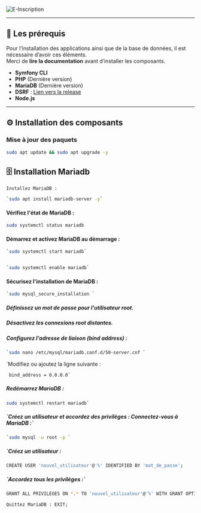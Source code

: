 
![E-Inscription](https://media-hosting.imagekit.io//22a2b80c8c8e47cf/image%20(2).png?Expires=1836916609&Key-Pair-Id=K2ZIVPTIP2VGHC&Signature=dIooaW6GajeSfJA437fSLZMbvGONJqK1qRT5Bs1JUHHI5tgxzFsrNAr6xBm7tlMzDBWzLXskSmtYBwCEnHAuqQeyAy4pmU9eUvZe7xqFHM81H~Gw-jjXmpADOB2uFWmSgSE4upqZ5TBsY8dkA2C0l5Kc9a7J0coQUUzltsEG7EklgNz2uR8d0l0XNzWdol4mMiDFzTTry9QwOEeAs0OziYwYVP3e~lzBS1XlF0oy~y7DK0JJnUJKj-pAm6mKvm4BoOoue2iLkJc~l9gwHLHkWIWKREDTLjnaYUXfkqvRNnURxs9-NmUl8t6X5eqqDFBKTd7kT59A2LOX5nAo3PLFlw__)

---

## 📌 Les prérequis

Pour l’installation des applications ainsi que de la base de données, il est nécessaire d’avoir ces éléments.  
Merci de **lire la documentation** avant d’installer les composants.

- **Symfony CLI**
- **PHP** (Dernière version)
- **MariaDB** (Dernière version)
- **DSRF** : [Lien vers la release](https://github.com/GouvernementFR/dsfr/releases/tag/v1.13.0)
- **Node.js**

---

## ⚙️ Installation des composants

### Mise à jour des paquets  
```bash
sudo apt update && sudo apt upgrade -y

```
<h2> 🗄 Installation Mariadb</h2>

`Installez MariaDB :` 
```bash
`sudo apt install mariadb-server -y` 
```

<h4>Vérifiez l'état de MariaDB :</h4>

```bash
sudo systemctl status mariadb
```

<h4>Démarrez et activez MariaDB au démarrage : </h4>

  ```bash
`sudo systemctl start mariadb` 
  ```
```bash

`sudo systemctl enable mariadb`   
  ```
<h4> Sécurisez l'installation de MariaDB : </h4>

  ```bash
`sudo mysql_secure_installation `
  ```

<h5>Définissez un mot de passe pour l'utilisateur root.</h5> 

<h5> Désactivez les connexions root distantes. </h5>

<h5> Configurez l'adresse de liaison (bind address) : </h5>

```bash
`sudo nano /etc/mysql/mariadb.conf.d/50-server.cnf `
  ```
`Modifiez ou ajoutez la ligne suivante :
```bash
 bind_address = 0.0.0.0` 
  ```

<h5>Redémarrez MariaDB : </h5>
  
  ```bash
sudo systemctl restart mariadb` 
  ```

 <h5>`Créez un utilisateur et accordez des privilèges : Connectez-vous à MariaDB :` </h5> 

```bash
`sudo mysql -u root -p `
  ```

 <h5>`Créez un utilisateur : </h5> 

```bash
CREATE USER 'nouvel_utilisateur'@'%' IDENTIFIED BY 'mot_de_passe'; 
  ```

 <h5>`Accordez tous les privilèges :` </h5>
 
 ```bash
GRANT ALL PRIVILEGES ON *.* TO 'nouvel_utilisateur'@'%' WITH GRANT OPTION;` 
 ``` 

`Quittez MariaDB : EXIT;`
